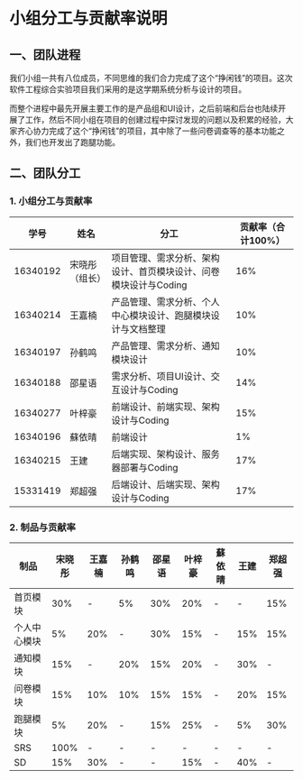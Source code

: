 # 小组分工与贡献率说明

## 一、团队进程
我们小组一共有八位成员，不同思维的我们合力完成了这个“挣闲钱”的项目。这次软件工程综合实验项目我们采用的是这学期系统分析与设计的项目。

而整个进程中最先开展主要工作的是产品组和UI设计，之后前端和后台也陆续开展了工作，然后不同小组在项目的创建过程中探讨发现的问题以及积累的经验，大家齐心协力完成了这个“挣闲钱”的项目，其中除了一些问卷调查等的基本功能之外，我们也开发出了跑腿功能。

## 二、团队分工

### 1. 小组分工与贡献率

学号 | 姓名 | 分工 | 贡献率（合计100%）
---|---|---|---
16340192 | 宋晓彤（组长） | 项目管理、需求分析、架构设计、首页模块设计、问卷模块设计与Coding | 16% 
16340214 | 王嘉楠 | 产品管理、需求分析、个人中心模块设计、跑腿模块设计与文档整理 | 10%
16340197 | 孙鹤鸣 | 产品管理、需求分析、通知模块设计 | 10% 
16340188 | 邵星语 | 需求分析、项目UI设计、交互设计与Coding | 14% 
16340277 | 叶梓豪 | 前端设计、前端实现、架构设计与Coding | 15% 
16340196 | 蘇依晴 | 前端设计 | 1% 
16340215 |  王建  | 后端实现、架构设计、服务器部署与Coding | 17% 
15331419 | 郑超强 | 后端设计、后端实现、架构设计与Coding | 17% 


### 2. 制品与贡献率

制品 | 宋晓彤 | 王嘉楠 | 孙鹤鸣 | 邵星语 | 叶梓豪 | 蘇依晴 | 王建 | 郑超强
---|---|---|---|---|---|---|---|---
首页模块 | 30% | - | 5% | 30% | 20% | - | - | 15%
个人中心模块 | 5% | 20% | - | 30% | 15% | - | 15% | 15%
通知模块 | 15% | - | 20% | 15% | 20% | - | 30% | -
问卷模块 | 15% | 10% | 10% | 15% | 15% | - | 20% | 15%
跑腿模块 | 5% | 20% | - | 15% | 25% | - | 5% | 30%
SRS | 100% | - | - | - | - | - | - | -
SD | 15% | 30% | - | - | 15% | - | 40% | -

